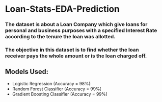 # Loan-Stats-EDA-Prediction

### The dataset is about a Loan Company which give loans for personal and business purposes with a specified Interest Rate according to the tenure the loan was allotted.
### The objective in this dataset is to find whether the loan receiver pays the whole amount or is the loan charged off. 

## Models Used:
* Logistic Regression (Accuracy = 98%)
* Random Forest Classifier (Accuracy = 99%)
* Gradient Boosting Classifier (Accuracy = 99%)
